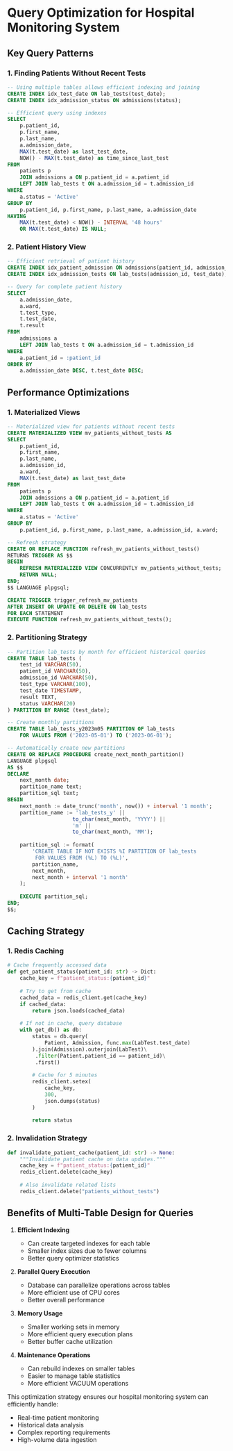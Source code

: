 # Query Optimization for Hospital Monitoring System

## Key Query Patterns

### 1. Finding Patients Without Recent Tests
```sql
-- Using multiple tables allows efficient indexing and joining
CREATE INDEX idx_test_date ON lab_tests(test_date);
CREATE INDEX idx_admission_status ON admissions(status);

-- Efficient query using indexes
SELECT 
    p.patient_id,
    p.first_name,
    p.last_name,
    a.admission_date,
    MAX(t.test_date) as last_test_date,
    NOW() - MAX(t.test_date) as time_since_last_test
FROM 
    patients p
    JOIN admissions a ON p.patient_id = a.patient_id
    LEFT JOIN lab_tests t ON a.admission_id = t.admission_id
WHERE 
    a.status = 'Active'
GROUP BY 
    p.patient_id, p.first_name, p.last_name, a.admission_date
HAVING 
    MAX(t.test_date) < NOW() - INTERVAL '48 hours'
    OR MAX(t.test_date) IS NULL;
```

### 2. Patient History View
```sql
-- Efficient retrieval of patient history
CREATE INDEX idx_patient_admission ON admissions(patient_id, admission_date);
CREATE INDEX idx_admission_tests ON lab_tests(admission_id, test_date);

-- Query for complete patient history
SELECT 
    a.admission_date,
    a.ward,
    t.test_type,
    t.test_date,
    t.result
FROM 
    admissions a
    LEFT JOIN lab_tests t ON a.admission_id = t.admission_id
WHERE 
    a.patient_id = :patient_id
ORDER BY 
    a.admission_date DESC, t.test_date DESC;
```

## Performance Optimizations

### 1. Materialized Views
```sql
-- Materialized view for patients without recent tests
CREATE MATERIALIZED VIEW mv_patients_without_tests AS
SELECT 
    p.patient_id,
    p.first_name,
    p.last_name,
    a.admission_id,
    a.ward,
    MAX(t.test_date) as last_test_date
FROM 
    patients p
    JOIN admissions a ON p.patient_id = a.patient_id
    LEFT JOIN lab_tests t ON a.admission_id = t.admission_id
WHERE 
    a.status = 'Active'
GROUP BY 
    p.patient_id, p.first_name, p.last_name, a.admission_id, a.ward;

-- Refresh strategy
CREATE OR REPLACE FUNCTION refresh_mv_patients_without_tests()
RETURNS TRIGGER AS $$
BEGIN
    REFRESH MATERIALIZED VIEW CONCURRENTLY mv_patients_without_tests;
    RETURN NULL;
END;
$$ LANGUAGE plpgsql;

CREATE TRIGGER trigger_refresh_mv_patients
AFTER INSERT OR UPDATE OR DELETE ON lab_tests
FOR EACH STATEMENT
EXECUTE FUNCTION refresh_mv_patients_without_tests();
```

### 2. Partitioning Strategy
```sql
-- Partition lab_tests by month for efficient historical queries
CREATE TABLE lab_tests (
    test_id VARCHAR(50),
    patient_id VARCHAR(50),
    admission_id VARCHAR(50),
    test_type VARCHAR(100),
    test_date TIMESTAMP,
    result TEXT,
    status VARCHAR(20)
) PARTITION BY RANGE (test_date);

-- Create monthly partitions
CREATE TABLE lab_tests_y2023m05 PARTITION OF lab_tests
    FOR VALUES FROM ('2023-05-01') TO ('2023-06-01');

-- Automatically create new partitions
CREATE OR REPLACE PROCEDURE create_next_month_partition()
LANGUAGE plpgsql
AS $$
DECLARE
    next_month date;
    partition_name text;
    partition_sql text;
BEGIN
    next_month := date_trunc('month', now()) + interval '1 month';
    partition_name := 'lab_tests_y' || 
                     to_char(next_month, 'YYYY') ||
                     'm' || 
                     to_char(next_month, 'MM');
    
    partition_sql := format(
        'CREATE TABLE IF NOT EXISTS %I PARTITION OF lab_tests
         FOR VALUES FROM (%L) TO (%L)',
        partition_name,
        next_month,
        next_month + interval '1 month'
    );
    
    EXECUTE partition_sql;
END;
$$;
```

## Caching Strategy

### 1. Redis Caching
```python
# Cache frequently accessed data
def get_patient_status(patient_id: str) -> Dict:
    cache_key = f"patient_status:{patient_id}"
    
    # Try to get from cache
    cached_data = redis_client.get(cache_key)
    if cached_data:
        return json.loads(cached_data)
        
    # If not in cache, query database
    with get_db() as db:
        status = db.query(
            Patient, Admission, func.max(LabTest.test_date)
        ).join(Admission).outerjoin(LabTest)\
         .filter(Patient.patient_id == patient_id)\
         .first()
        
        # Cache for 5 minutes
        redis_client.setex(
            cache_key,
            300,
            json.dumps(status)
        )
        
        return status
```

### 2. Invalidation Strategy
```python
def invalidate_patient_cache(patient_id: str) -> None:
    """Invalidate patient cache on data updates."""
    cache_key = f"patient_status:{patient_id}"
    redis_client.delete(cache_key)
    
    # Also invalidate related lists
    redis_client.delete("patients_without_tests")
```

## Benefits of Multi-Table Design for Queries

1. **Efficient Indexing**
   - Can create targeted indexes for each table
   - Smaller index sizes due to fewer columns
   - Better query optimizer statistics

2. **Parallel Query Execution**
   - Database can parallelize operations across tables
   - More efficient use of CPU cores
   - Better overall performance

3. **Memory Usage**
   - Smaller working sets in memory
   - More efficient query execution plans
   - Better buffer cache utilization

4. **Maintenance Operations**
   - Can rebuild indexes on smaller tables
   - Easier to manage table statistics
   - More efficient VACUUM operations

This optimization strategy ensures our hospital monitoring system can efficiently handle:
- Real-time patient monitoring
- Historical data analysis
- Complex reporting requirements
- High-volume data ingestion